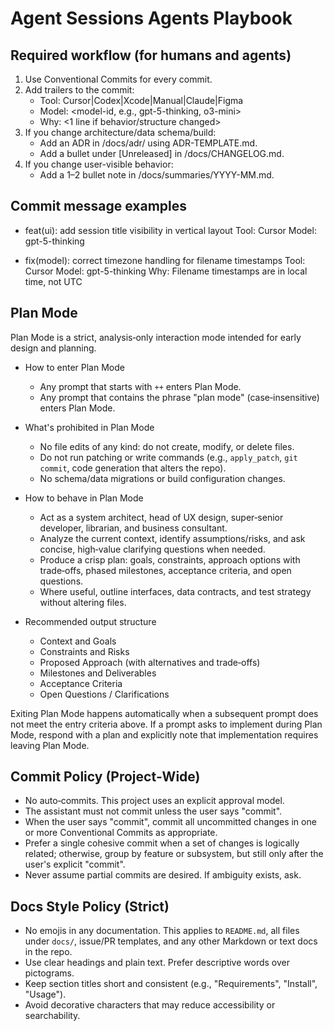 # Agent Sessions Agents Playbook

## Required workflow (for humans and agents)
1) Use Conventional Commits for every commit.
2) Add trailers to the commit:
   - Tool: Cursor|Codex|Xcode|Manual|Claude|Figma
   - Model: <model-id, e.g., gpt-5-thinking, o3-mini>
   - Why: <1 line if behavior/structure changed>
3) If you change architecture/data schema/build:
   - Add an ADR in /docs/adr/ using ADR-TEMPLATE.md.
   - Add a bullet under [Unreleased] in /docs/CHANGELOG.md.
4) If you change user-visible behavior:
   - Add a 1–2 bullet note in /docs/summaries/YYYY-MM.md.

## Commit message examples
- feat(ui): add session title visibility in vertical layout
  Tool: Cursor
  Model: gpt-5-thinking

- fix(model): correct timezone handling for filename timestamps
  Tool: Cursor
  Model: gpt-5-thinking
  Why: Filename timestamps are in local time, not UTC

## Plan Mode

Plan Mode is a strict, analysis‑only interaction mode intended for early design and planning.

- How to enter Plan Mode
  - Any prompt that starts with `++` enters Plan Mode.
  - Any prompt that contains the phrase "plan mode" (case‑insensitive) enters Plan Mode.

- What's prohibited in Plan Mode
  - No file edits of any kind: do not create, modify, or delete files.
  - Do not run patching or write commands (e.g., `apply_patch`, `git commit`, code generation that alters the repo).
  - No schema/data migrations or build configuration changes.

- How to behave in Plan Mode
  - Act as a system architect, head of UX design, super‑senior developer, librarian, and business consultant.
  - Analyze the current context, identify assumptions/risks, and ask concise, high‑value clarifying questions when needed.
  - Produce a crisp plan: goals, constraints, approach options with trade‑offs, phased milestones, acceptance criteria, and open questions.
  - Where useful, outline interfaces, data contracts, and test strategy without altering files.

- Recommended output structure
  - Context and Goals
  - Constraints and Risks
  - Proposed Approach (with alternatives and trade‑offs)
  - Milestones and Deliverables
  - Acceptance Criteria
  - Open Questions / Clarifications

Exiting Plan Mode happens automatically when a subsequent prompt does not meet the entry criteria above. If a prompt asks to implement during Plan Mode, respond with a plan and explicitly note that implementation requires leaving Plan Mode.

## Commit Policy (Project‑Wide)

- No auto‑commits. This project uses an explicit approval model.
- The assistant must not commit unless the user says "commit".
- When the user says "commit", commit all uncommitted changes in one or more Conventional Commits as appropriate.
- Prefer a single cohesive commit when a set of changes is logically related; otherwise, group by feature or subsystem, but still only after the user's explicit "commit".
- Never assume partial commits are desired. If ambiguity exists, ask.

## Docs Style Policy (Strict)

- No emojis in any documentation. This applies to `README.md`, all files under `docs/`, issue/PR templates, and any other Markdown or text docs in the repo.
- Use clear headings and plain text. Prefer descriptive words over pictograms.
- Keep section titles short and consistent (e.g., "Requirements", "Install", "Usage").
- Avoid decorative characters that may reduce accessibility or searchability.
